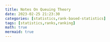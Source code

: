 ```yaml
---
title: Notes On Queuing Theory
date: 2023-02-25 21:23:30
categories: [statistics,rank-based-statistics]
tags: [statistics,ranks,ranking]
math: true
mermaid: true
---
```

